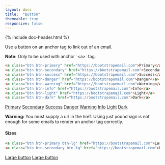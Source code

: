 ```yaml
---
layout: docs
title:  "Button"
themeable: true
responsive: false
---
```

{% include doc-header.html %}

Use a button on an anchor tag to link out of an email.

<div class="alert alert-info">
  <strong>Note:</strong> Only to be used with anchor `&lt;a&gt;` tag.
</div>

```html
<a class="btn btn-primary" href="https://bootstrapemail.com">Primary</a>
<a class="btn btn-secondary" href="https://bootstrapemail.com">Secondary</a>
<a class="btn btn-success" href="https://bootstrapemail.com">Success</a>
<a class="btn btn-danger" href="https://bootstrapemail.com">Danger</a>
<a class="btn btn-warning" href="https://bootstrapemail.com">Warning</a>
<a class="btn btn-info" href="https://bootstrapemail.com">Info</a>
<a class="btn btn-light" href="https://bootstrapemail.com">Light</a>
<a class="btn btn-dark" href="https://bootstrapemail.com">Dark</a>
```

<a href="#" class="btn btn-primary">Primary</a>
<a href="#" class="btn btn-secondary">Secondary</a>
<a href="#" class="btn btn-success">Success</a>
<a href="#" class="btn btn-danger">Danger</a>
<a href="#" class="btn btn-warning">Warning</a>
<a href="#" class="btn btn-info">Info</a>
<a href="#" class="btn btn-light">Light</a>
<a href="#" class="btn btn-dark">Dark</a>

<div class="alert alert-warning">
  <strong>Warning:</strong> You must supply a url in the href. Using just pound sign is not enough for some emails to render an anchor tag correctly.
</div>

#### Sizes
```html
<a class="btn btn-primary btn-lg" href="https://bootstrapemail.com">Large button</a>
<a class="btn btn-secondary btn-lg" href="https://bootstrapemail.com">Large button</a>
```

<a href="#" class="btn btn-primary btn-lg">Large button</a>
<a href="#" class="btn btn-secondary btn-lg">Large button</a>
